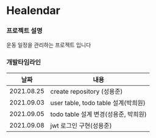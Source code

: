 # Healendar

### 프로젝트 설명
운동 일정을 관리하는 프로젝트 입니다

### 개발타임라인
날짜 | 내용
---- | ---- 
2021.08.25 | create repository (성용준)
2021.09.03 | user table, todo table 설계(박희원)
2021.09.05 | todo table 설계 변경(성용준, 박희원)
2021.09.08 | jwt 로그인 구현(성용준)
